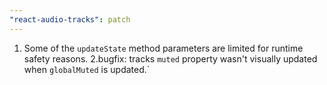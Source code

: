 ```yaml
---
"react-audio-tracks": patch
---
```


1. Some of the `updateState` method parameters are limited for runtime safety reasons. 2.bugfix: tracks `muted` property wasn't visually updated when `globalMuted` is updated.`
